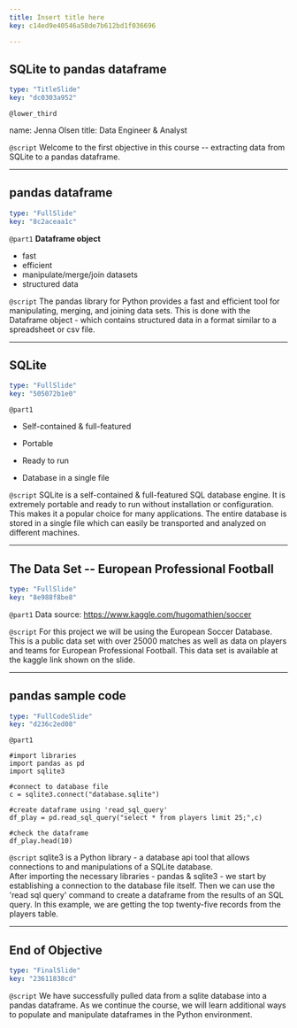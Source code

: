 ```yaml
---
title: Insert title here
key: c14ed9e40546a58de7b612bd1f036696

---
```

## SQLite to pandas dataframe

```yaml
type: "TitleSlide"
key: "dc0303a952"
```

`@lower_third`

name: Jenna Olsen
title: Data Engineer & Analyst


`@script`
Welcome to the first objective in this course -- extracting data from SQLite to a pandas dataframe.


---
## pandas dataframe

```yaml
type: "FullSlide"
key: "8c2aceaa1c"
```

`@part1`
__Dataframe object__

- fast
- efficient
- manipulate/merge/join datasets 
- structured data


`@script`
The pandas library for Python provides a fast and efficient tool for manipulating, merging, and joining data sets. This is done with the Dataframe object - which contains structured data in a format similar to a spreadsheet or csv file.


---
## SQLite

```yaml
type: "FullSlide"
key: "505072b1e0"
```

`@part1`
- Self-contained & full-featured

- Portable

- Ready to run

- Database in a single file


`@script`
SQLite is a self-contained & full-featured SQL database engine.  It is extremely portable and ready to run without installation or configuration.  This makes it a popular choice for many applications.  The entire database is stored in a single file which can easily be transported and analyzed on different machines.


---
## The Data Set -- European Professional Football

```yaml
type: "FullSlide"
key: "8e988f8be8"
```

`@part1`
Data source: https://www.kaggle.com/hugomathien/soccer


`@script`
For this project we will be using the European Soccer Database.  This is a public data set with over 25000 matches as well as data on players and teams for European Professional Football.  This data set is available at the kaggle link shown on the slide.


---
## pandas sample code

```yaml
type: "FullCodeSlide"
key: "d236c2ed08"
```

`@part1`
```
#import libraries
import pandas as pd
import sqlite3

#connect to database file
c = sqlite3.connect("database.sqlite")

#create dataframe using 'read_sql_query'
df_play = pd.read_sql_query("select * from players limit 25;",c)

#check the dataframe
df_play.head(10) 
```


`@script`
sqlite3 is a Python library - a database api tool that allows connections to and manipulations of a SQLite database.  
After importing the necessary libraries - pandas & sqlite3 - we start by establishing a connection to the database file itself. Then we can use the 'read sql query' command to create a dataframe from the results of an SQL query.  In this example, we are getting the top twenty-five records from the players table.


---
## End of Objective

```yaml
type: "FinalSlide"
key: "23611838cd"
```

`@script`
We have successfully pulled data from a sqlite database into a pandas dataframe.  As we continue the course, we will learn additional ways to populate and manipulate dataframes in the Python environment.

